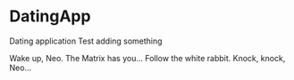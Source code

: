 # DatingApp

Dating application
Test adding something

Wake up, Neo.
The Matrix has you...
Follow the white rabbit.
Knock, knock, Neo...